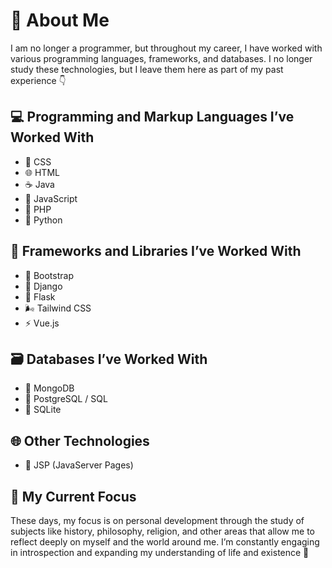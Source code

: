 # 👋 About Me

I am no longer a programmer, but throughout my career, I have worked with
various programming languages, frameworks, and databases. I no longer study
these technologies, but I leave them here as part of my past experience 👇

## 💻 Programming and Markup Languages I’ve Worked With

- 🎨 CSS
- 🌐 HTML
- ☕ Java
- 🧩 JavaScript
- 🐘 PHP
- 🐍 Python

## 🧰 Frameworks and Libraries I’ve Worked With

- 🎨 Bootstrap
- 🐍 Django
- 🐍 Flask
- 🌬️ Tailwind CSS
- ⚡ Vue.js

## 🗃️ Databases I’ve Worked With

- 🍃 MongoDB
- 🐘 PostgreSQL / SQL
- 🧊 SQLite

## 🌐 Other Technologies

- 🧾 JSP (JavaServer Pages)

## 🔭 My Current Focus

These days, my focus is on personal development through the study of subjects
like history, philosophy, religion, and other areas that allow me to reflect
deeply on myself and the world around me. I’m constantly engaging in
introspection and expanding my understanding of life and existence 🌱
